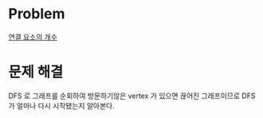 # Problem
[연결 요소의 개수](https://www.acmicpc.net/problem/11724)
   
# 문제 해결
DFS 로 그래프를 순회하여 방문하기않은 vertex 가 있으면 끊어진 그래프이므로 DFS 가 얼마나 다시 시작됐는지 알아본다.             